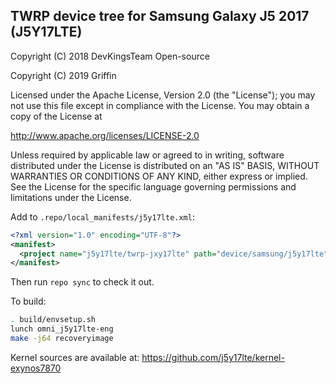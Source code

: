 ## TWRP device tree for Samsung Galaxy J5 2017 (J5Y17LTE)

 Copyright (C) 2018 DevKingsTeam Open-source

 Copyright (C) 2019 Griffin

 Licensed under the Apache License, Version 2.0 (the "License");
 you may not use this file except in compliance with the License.
 You may obtain a copy of the License at

 http://www.apache.org/licenses/LICENSE-2.0

 Unless required by applicable law or agreed to in writing, software
 distributed under the License is distributed on an "AS IS" BASIS,
 WITHOUT WARRANTIES OR CONDITIONS OF ANY KIND, either express or implied.
 See the License for the specific language governing permissions and
 limitations under the License.


Add to `.repo/local_manifests/j5y17lte.xml`:

```xml
<?xml version="1.0" encoding="UTF-8"?>
<manifest>
  <project name="j5y17lte/twrp-jxy17lte" path="device/samsung/j5y17lte" remote="github" revision="j5y17lte" />
</manifest>
```

Then run `repo sync` to check it out.

To build:

```sh
. build/envsetup.sh
lunch omni_j5y17lte-eng
make -j64 recoveryimage
```

Kernel sources are available at: https://github.com/j5y17lte/kernel-exynos7870
